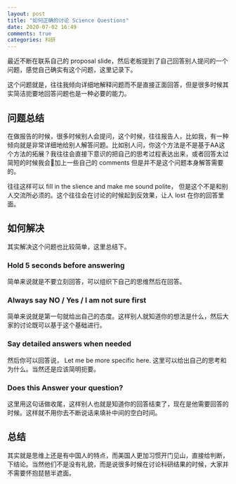 ```yaml
---
layout: post
title: "如何正确的讨论 Science Questions"
date: 2020-07-02 16:49
comments: true
categories: 科研
---
```


最近不断在联系自己的 proposal slide，然后老板提到了自己回答别人提问的一个问题，感觉自己确实有这个问题，这里记录下。

这个问题就是，往往我倾向详细地解释问题而不是直接正面回答，但是很多时候其实简洁扼要地回答问题也是一种必要的能力。

<!--more-->

## 问题总结

在做报告的时候，很多时候别人会提问，这个时候，往往报告人，比如我，有一种倾向就是非常详细地给别人解答问题。比如别人问，你这个方法是不是基于AA这个方法的拓展？我往往会直接下意识的把自己的思考过程表达出来，或者回答太过简短的时候我会加上一些自己的 comments 但是并不是这个问题本身解答需要的。

往往这样可以 fill in the slience and make me sound polite， 但是这个不是和别人交流所必须的。这个往往会在讨论的时候起到反效果，让人 lost 在你的回答里面。

## 如何解决

其实解决这个问题也比较简单，这里总结下。

### Hold 5 seconds before answering

简单来说就是不要立刻回答，可以组织下自己的思维然后在回答。

### Always say NO / Yes / I am not sure first

简单来说就是第一句就给出自己的态度。这样别人就知道你的想法是什么，然后大家的讨论既可以基于这个基础进行。

### Say detailed answers when needed

然后你可以回答说， Let me be more specific here. 这里可以给出自己的思考和为什么。当然还是应该简明扼要。

### Does this Answer your question?

这里用这句话做收尾，这样别人也就是知道你的回答结束了，现在是他需要回答的时候。这样就不用你去不断说话来填补中间的空白时间。

## 总结

其实就是思维上还是有中国人的特点，而美国人更加习惯开门见山，直接给判断，下结论。当然他们不是没有礼貌，而是说很多时候在讨论科研结果的时候，大家并不需要怀抱琵琶半遮面。


